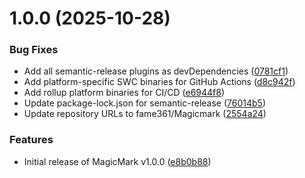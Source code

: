 # 1.0.0 (2025-10-28)


### Bug Fixes

* Add all semantic-release plugins as devDependencies ([0781cf1](https://github.com/fame361/Magicmark/commit/0781cf131619cafd4d81616941b3b685413eb835))
* Add platform-specific SWC binaries for GitHub Actions ([d8c942f](https://github.com/fame361/Magicmark/commit/d8c942fdbd5a21eccc14a65f0de2cc04bafd302e))
* Add rollup platform binaries for CI/CD ([e6944f8](https://github.com/fame361/Magicmark/commit/e6944f8c689f69fb3a04923fbe05a85495abf431))
* Update package-lock.json for semantic-release ([76014b5](https://github.com/fame361/Magicmark/commit/76014b503894a4cfeb5b080d9e2e7fa9870a1e23))
* Update repository URLs to fame361/Magicmark ([2554a24](https://github.com/fame361/Magicmark/commit/2554a24882207c7b1b0d2a2a12563798785ec201))


### Features

* Initial release of MagicMark v1.0.0 ([e8b0b88](https://github.com/fame361/Magicmark/commit/e8b0b888f229d85867f88e36e6390ce7cbdc91e7))
